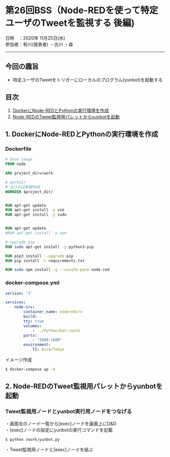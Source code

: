 # 第26回BSS（Node-REDを使って特定ユーザのTweetを監視する 後編)

日時　：2020年 11月25日(水)  
参加者：有川(発表者) ・古川 ・森 

---
## 今回の趣旨
- 特定ユーザのTweetをトリガーにローカルのプログラム(yunbot)を起動する

## 目次
1. [DockerにNode-REDとPythonの実行環境を作成](#1)  
2. [Node-REDのTweet監視用パレットからyunbotを起動](#2)  

## 1. DockerにNode-REDとPythonの実行環境を作成<a id="1"></a>

### Dockerfile
```Dockerfile
# base image
FROM node

ARG project_dir=/work

# workdir
# なければ新規作成
WORKDIR $project_dir/


RUN apt-get update
RUN apt-get install -y vim
RUN apt-get install -y sudo


RUN apt-get update
#RUN apt-get install -y npm

# upgrade pip
RUN sudo apt-get install -y python3-pip

RUN pip3 install --upgrade pip
RUN pip install -r requirements.txt

RUN sudo npm install -g --unsafe-perm node-red
```

### docker-compose.yml
```yml
version: '3'

services:
    node-srv:
        container_name: noderedsrv
        build: .
        tty: true
        volumes:
            - ../Python/bot:/work
        ports:
            - "1880:1880"
        environment:
            TZ: Asia/Tokyo
```

イメージ作成
```sh
$ docker-compose up -d
```

## 2. Node-REDのTweet監視用パレットからyunbotを起動<a id="2"></a>

### Tweet監視用ノードとyunbot実行用ノードをつなげる

・画面左のノード一覧から[exec]ノードを画面上にD&D  
・[exec]ノードの設定にyunbotの実行コマンドを記載
```sh
$ python /work/yunbot.py
```  
・Tweet監視用ノードと[exec]ノードを結ぶ
